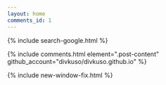 ```yaml
---
layout: home
comments_id: 1 
---
```

{% include search-google.html %}

<script src="https://ajax.googleapis.com/ajax/libs/jquery/3.7.1/jquery.min.js"></script>

{% include comments.html element=".post-content" github_account="divkuso/divkuso.github.io" %}

{% include new-window-fix.html %}
